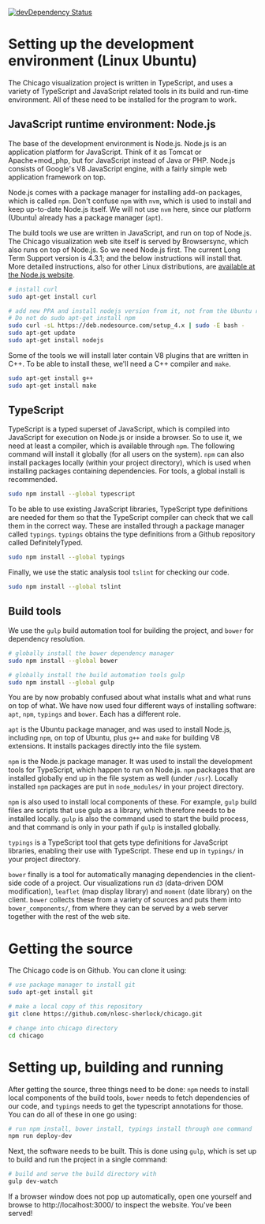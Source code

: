 [![devDependency Status](https://david-dm.org/nlesc-sherlock/chicago/dev-status.svg)](https://david-dm.org/nlesc-sherlock/chicago#info=devDependencies)


# Setting up the development environment (Linux Ubuntu)

The Chicago visualization project is written in TypeScript, and uses a variety
of TypeScript and JavaScript related tools in its build and run-time environment.
All of these need to be installed for the program to work.

## JavaScript runtime environment: Node.js

The base of the development environment is Node.js. Node.js is an application
platform for JavaScript. Think of it as Tomcat or Apache+mod_php, but for
JavaScript instead of Java or PHP. Node.js consists of Google's V8 JavaScript
engine, with a fairly simple web application framework on top.

Node.js comes with a package manager for installing add-on packages, which is
called `npm`. Don't confuse `npm` with `nvm`, which is used to install and
keep up-to-date Node.js itself. We will not use `nvm` here, since our platform
(Ubuntu) already has a package manager (`apt`).

The build tools we use are written in JavaScript, and run on top of Node.js.
The Chicago visualization web site itself is served by Browsersync, which
also runs on top of Node.js. So we need Node.js first. The current Long Term
Support version is 4.3.1; and the below instructions will install that. More
detailed instructions, also for other Linux distributions, are [available
at the Node.js website](https://nodejs.org/en/download/package-manager/).

```sh
# install curl
sudo apt-get install curl

# add new PPA and install nodejs version from it, not from the Ubuntu repo.
# Do not do sudo apt-get install npm
sudo curl -sL https://deb.nodesource.com/setup_4.x | sudo -E bash -
sudo apt-get update
sudo apt-get install nodejs
```

Some of the tools we will install later contain V8 plugins that are written
in C++. To be able to install these, we'll need a C++ compiler and `make`.

```sh
sudo apt-get install g++
sudo apt-get install make
```

## TypeScript

TypeScript is a typed superset of JavaScript, which is compiled into
JavaScript for execution on Node.js or inside a browser. So to use it, we
need at least a compiler, which is available through `npm`. The following
command will install it globally (for all users on the system). `npm` can
also install packages locally (within your project directory), which is
used when installing packages containing dependencies. For tools, a global
install is recommended.

```sh
sudo npm install --global typescript
```

To be able to use existing JavaScript libraries, TypeScript type definitions
are needed for them so that the TypeScript compiler can check that we call
them in the correct way. These are installed through a package manager called
`typings`. `typings` obtains the type definitions from a Github repository called
DefinitelyTyped.

```sh
sudo npm install --global typings
```

Finally, we use the static analysis tool `tslint` for checking our code.

```sh
sudo npm install --global tslint
```

## Build tools

We use the `gulp` build automation tool for building the project, and
`bower` for dependency resolution.

```sh
# globally install the bower dependency manager
sudo npm install --global bower

# globally install the build automation tools gulp
sudo npm install --global gulp
```

You are by now probably confused about what installs what and what runs on
top of what. We have now used four different ways of installing software:
`apt`, `npm`, `typings` and `bower`. Each has a different role.

`apt` is the Ubuntu package manager, and was used to install Node.js,
including `npm`, on top of Ubuntu, plus `g++` and `make` for building V8
extensions. It installs packages directly into the file system.

`npm` is the Node.js package manager. It was used to install the
development tools for TypeScript, which happen to run on Node.js. `npm`
packages that are installed globally end up in the file system as well
(under `/usr`). Locally installed `npm` packages are put in `node_modules/`
in your project directory.

`npm` is also used to install local components of these. For example, `gulp`
build files are scripts that use gulp as a library, which therefore needs
to be installed locally. `gulp` is also the command used to start the build
process, and that command is only in your path if `gulp` is installed
globally.

`typings` is a TypeScript tool that gets type definitions for JavaScript
libraries, enabling their use with TypeScript. These end up in `typings/`
in your project directory.

`bower` finally is a tool for automatically managing dependencies in the
client-side code of a project. Our visualizations run `d3` (data-driven DOM
modification), `leaflet` (map display library) and `moment` (date library)
on the client. `bower` collects these from a variety of sources and puts
them into `bower_components/`, from where they can be served by a web server
together with the rest of the web site.

# Getting the source

The Chicago code is on Github. You can clone it using:

```sh
# use package manager to install git
sudo apt-get install git

# make a local copy of this repository
git clone https://github.com/nlesc-sherlock/chicago.git

# change into chicago directory
cd chicago
```

# Setting up, building and running

After getting the source, three things need to be done: `npm` needs to install
local components of the build tools, `bower` needs to fetch dependencies of
our code, and `typings` needs to get the typescript annotations for those. You can
do all of these in one go using:

```sh
# run npm install, bower install, typings install through one command
npm run deploy-dev
```

Next, the software needs to be built. This is done using `gulp`, which is set
up to build and run the project in a single command:

```sh
# build and serve the build directory with
gulp dev-watch
```
If a browser window does not pop up automatically, open one yourself and browse
to http://localhost:3000/ to inspect the website. You've been served!




